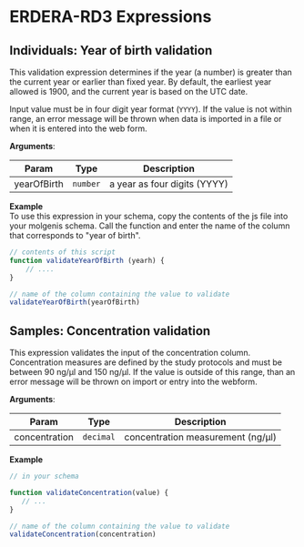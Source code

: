 # ERDERA-RD3 Expressions

## Individuals: Year of birth validation

This validation expression determines if the year (a number) is
greater than the current year or earlier than fixed year. By default,
the earliest year allowed is 1900, and the current year is based on
the UTC date.

Input value must be in four digit year format (`YYYY`). If the value
is not within range, an error message will be thrown when data is
imported in a file or when it is entered into the web form.

**Arguments**:

| Param | Type | Description |
| --- | --- | --- |
| yearOfBirth | `number` | a year as four digits (YYYY) |

**Example**  
To use this expression in your schema, copy the contents of the
js file into your molgenis schema. Call the function and enter
the name of the column that corresponds to "year of birth".

```js
// contents of this script
function validateYearOfBirth (yearh) {
    // ....
}

// name of the column containing the value to validate
validateYearOfBirth(yearOfBirth)
```

## Samples: Concentration validation

This expression validates the input of the concentration column.
Concentration measures are defined by the study protocols and
must be between 90 ng/µl and 150 ng/µl. If the value is outside
of this range, than an error message will be thrown on import
or entry into the webform.

**Arguments**:

| Param | Type | Description |
| --- | --- | --- |
| concentration | `decimal` | concentration measurement (ng/µl) |

**Example**  

```js
// in your schema

function validateConcentration(value) {
   // ...
}

// name of the column containing the value to validate
validateConcentration(concentration)
```
